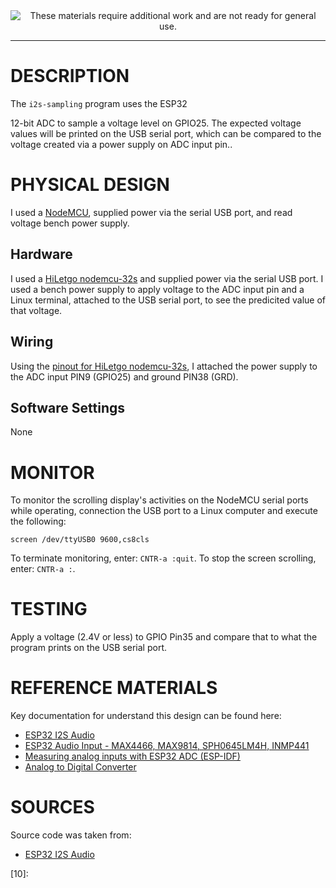 <!--
Maintainer:   jeffskinnerbox@yahoo.com / www.jeffskinnerbox.me
Version:      0.9.0
-->


<div align="center">
<img src="http://www.foxbyrd.com/wp-content/uploads/2018/02/file-4.jpg" title="These materials require additional work and are not ready for general use." align="center">
</div>


-----


# DESCRIPTION
The `i2s-sampling` program uses the ESP32

12-bit ADC to sample a voltage level on GPIO25.
The expected voltage values will be printed on the USB serial port,
which can be compared to the voltage created via a power supply on ADC input pin..

# PHYSICAL DESIGN
I used a [NodeMCU][03], supplied power via the serial USB port,
and read voltage bench power supply.

## Hardware
I used a [HiLetgo nodemcu-32s][01] and supplied power via the serial USB port.
I used a bench power supply to apply voltage to the ADC input pin
and a Linux terminal, attached to the USB serial port,
to see the predicited value of that voltage.

## Wiring
Using the [pinout for HiLetgo nodemcu-32s][02],
I attached the power supply to the ADC input PIN9 (GPIO25)
and ground PIN38 (GRD).

## Software Settings
None

# MONITOR
To monitor the scrolling display's activities on the NodeMCU serial ports while operating,
connection the USB port to a Linux computer and execute the following:

    screen /dev/ttyUSB0 9600,cs8cls

To terminate monitoring, enter: `CNTR-a :quit`.
To stop the screen scrolling, enter: `CNTR-a :`.

# TESTING
Apply a voltage (2.4V or less) to GPIO Pin35 and compare that to what the program
prints on the USB serial port.

# REFERENCE MATERIALS
Key documentation for understand this design can be found here:

* [ESP32 I2S Audio](https://github.com/atomic14/esp32_audio)
* [ESP32 Audio Input - MAX4466, MAX9814, SPH0645LM4H, INMP441](https://atomic14.com/2020/09/12/esp32-audio-input.html)
* [Measuring analog inputs with ESP32 ADC (ESP-IDF)](https://embeddedexplorer.com/esp32-adc-esp-idf-tutorial/)
* [Analog to Digital Converter](https://docs.espressif.com/projects/esp-idf/en/v4.1.1/api-reference/peripherals/adc.html)

# SOURCES
Source code was taken from:

* [ESP32 I2S Audio](https://github.com/atomic14/esp32_audio)



[01]:https://www.amazon.com/dp/B010N1SPRK
[02]:https://forum.fritzing.org/t/esp32s-hiletgo-dev-boad-with-pinout-template/5357
[03]:https://www.nodemcu.com/index_en.html
[04]:
[05]:
[06]:
[07]:
[08]:
[09]:
[10]:

